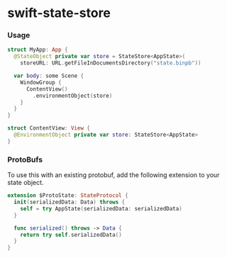 # swift-state-store

### Usage

```swift
struct MyApp: App {
  @StateObject private var store = StateStore<AppState>(
    storeURL: URL.getFileInDocumentsDirectory("state.binpb"))

  var body: some Scene {
    WindowGroup {
      ContentView()
        .environmentObject(store)
    }
  }
}

struct ContentView: View {
  @EnvironmentObject private var store: StateStore<AppState>
}

```


### ProtoBufs

To use this with an existing protobuf, add the following extension to your state object.

```swift
extension $ProtoState: StateProtocol {
  init(serializedData: Data) throws {
    self = try AppState(serializedData: serializedData)
  }

  func serialized() throws -> Data {
    return try self.serializedData()
  }
}
```

